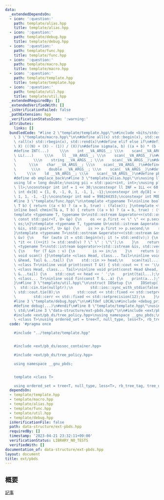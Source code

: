 ```yaml
---
data:
  _extendedDependsOn:
  - icon: ':question:'
    path: template/alias.hpp
    title: template/alias.hpp
  - icon: ':question:'
    path: template/debug.hpp
    title: template/debug.hpp
  - icon: ':question:'
    path: template/func.hpp
    title: template/func.hpp
  - icon: ':question:'
    path: template/macro.hpp
    title: template/macro.hpp
  - icon: ':question:'
    path: template/template.hpp
    title: template/template.hpp
  - icon: ':question:'
    path: template/util.hpp
    title: template/util.hpp
  _extendedRequiredBy: []
  _extendedVerifiedWith: []
  _isVerificationFailed: false
  _pathExtension: hpp
  _verificationStatusIcon: ':warning:'
  attributes:
    links: []
  bundledCode: "#line 2 \"template/template.hpp\"\n#include <bits/stdc++.h>\n#line\
    \ 3 \"template/macro.hpp\"\n\n#define all(x) std::begin(x), std::end(x)\n#define\
    \ rall(x) std::rbegin(x), std::rend(x)\n#define elif else if\n#define updiv(N,\
    \ X) (((N) + (X) - (1)) / (X))\n#define sigma(a, b) ((a + b) * (b - a + 1) / 2)\n\
    #define INT(...)     \\\n    int __VA_ARGS__; \\\n    scan(__VA_ARGS__)\n#define\
    \ LL(...)     \\\n    ll __VA_ARGS__; \\\n    scan(__VA_ARGS__)\n#define STR(...)\
    \        \\\n    string __VA_ARGS__; \\\n    scan(__VA_ARGS__)\n#define CHR(...)\
    \      \\\n    char __VA_ARGS__; \\\n    scan(__VA_ARGS__)\n#define DOU(...) \
    \       \\\n    double __VA_ARGS__; \\\n    scan(__VA_ARGS__)\n#define LD(...)\
    \     \\\n    ld __VA_ARGS__; \\\n    scan(__VA_ARGS__)\n#define pb push_back\n\
    #define eb emplace_back\n#line 3 \"template/alias.hpp\"\n\nusing ll = long long;\n\
    using ld = long double;\nusing pii = std::pair<int, int>;\nusing pll = std::pair<ll,\
    \ ll>;\nconstexpr int inf = 1 << 30;\nconstexpr ll INF = 1LL << 60;\nconstexpr\
    \ int dx[8] = {1, 0, -1, 0, 1, -1, 1, -1};\nconstexpr int dy[8] = {0, 1, 0, -1,\
    \ 1, 1, -1, -1};\nconstexpr int mod = 998244353;\nconstexpr int MOD = 1e9 + 7;\n\
    #line 3 \"template/func.hpp\"\n\ntemplate <typename T>\ninline bool chmax(T& a,\
    \ T b) { return ((a < b) ? (a = b, true) : (false)); }\ntemplate <typename T>\n\
    inline bool chmin(T& a, T b) { return ((a > b) ? (a = b, true) : (false)); }\n\
    template <typename T, typename U>\nstd::ostream &operator<<(std::ostream &os,\
    \ const std::pair<T, U> &p) {\n    os << p.first << \" \" << p.second;\n    return\
    \ os;\n}\ntemplate <typename T, typename U>\nstd::istream &operator>>(std::istream\
    \ &is, std::pair<T, U> &p) {\n    is >> p.first >> p.second;\n    return is;\n\
    }\ntemplate <typename T>\nstd::ostream &operator<<(std::ostream &os, const std::vector<T>\
    \ &v) {\n    for (auto it = std::begin(v); it != std::end(v);) {\n        os <<\
    \ *it << ((++it) != std::end(v) ? \" \" : \"\");\n    }\n    return os;\n}\ntemplate\
    \ <typename T>\nstd::istream &operator>>(std::istream &is, std::vector<T> &v)\
    \ {\n    for (T &in : v) {\n        is >> in;\n    }\n    return is;\n}\ninline\
    \ void scan() {}\ntemplate <class Head, class... Tail>\ninline void scan(Head\
    \ &head, Tail &...tail) {\n    std::cin >> head;\n    scan(tail...);\n}\ntemplate\
    \ <class T>\ninline void print(const T &t) { std::cout << t << '\\n'; }\ntemplate\
    \ <class Head, class... Tail>\ninline void print(const Head &head, const Tail\
    \ &...tail) {\n    std::cout << head << ' ';\n    print(tail...);\n}\ntemplate\
    \ <class... T>\ninline void fin(const T &...a) {\n    print(a...);\n    exit(0);\n\
    }\n#line 3 \"template/util.hpp\"\n\nstruct IOSetup {\n    IOSetup() {\n      \
    \  std::cin.tie(nullptr);\n        std::ios::sync_with_stdio(false);\n       \
    \ std::cout.tie(0);\n        std::cout << std::fixed << std::setprecision(12);\n\
    \        std::cerr << std::fixed << std::setprecision(12);\n    }\n} IOSetup;\n\
    #line 3 \"template/debug.hpp\"\n\n#ifdef LOCAL\n#include <debug_print.hpp>\n#else\n\
    #define debug(...)\n#endif\n#line 8 \"template/template.hpp\"\nusing namespace\
    \ std;\n#line 3 \"data-structure/ext-pbds.hpp\"\n\n#include <ext/pb_ds/assoc_container.hpp>\n\
    #include <ext/pb_ds/tree_policy.hpp>\nusing namespace __gnu_pbds;\n\ntemplate\
    \ <class T>\nusing ordered_set = tree<T, null_type, less<T>, rb_tree_tag, tree_order_statistics_node_update>;\n"
  code: '#pragma once

    #include "../template/template.hpp"


    #include <ext/pb_ds/assoc_container.hpp>

    #include <ext/pb_ds/tree_policy.hpp>

    using namespace __gnu_pbds;


    template <class T>

    using ordered_set = tree<T, null_type, less<T>, rb_tree_tag, tree_order_statistics_node_update>;'
  dependsOn:
  - template/template.hpp
  - template/macro.hpp
  - template/alias.hpp
  - template/func.hpp
  - template/util.hpp
  - template/debug.hpp
  isVerificationFile: false
  path: data-structure/ext-pbds.hpp
  requiredBy: []
  timestamp: '2023-04-21 23:32:11+09:00'
  verificationStatus: LIBRARY_NO_TESTS
  verifiedWith: []
documentation_of: data-structure/ext-pbds.hpp
layout: document
title: ext/pbds
---
```


## 概要

[記事](https://xuzijian629.hatenablog.com/entry/2018/12/01/000010)
